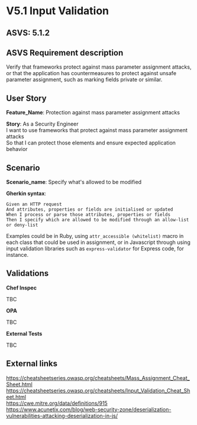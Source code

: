 # V5.1 Input Validation

## ASVS: 5.1.2

## ASVS Requirement description

Verify that frameworks protect against mass parameter assignment
attacks, or that the application has countermeasures to protect 
against unsafe parameter assignment, such as marking fields 
private or similar.

## User Story

**Feature_Name**: Protection against mass parameter assignment attacks

**Story**:
As a Security Engineer\
I want to use frameworks that protect against mass parameter assignment attacks\
So that I can protect those elements and ensure expected application behavior

## Scenario

**Scenario_name**: Specify what's allowed to be modified

**Gherkin syntax**:

```gherkin
Given an HTTP request
And attributes, properties or fields are initialised or updated
When I process or parse those attributes, properties or fields
Then I specify which are allowed to be modified through an allow-list or deny-list
```

Examples could be in Ruby, using `attr_accessible (whitelist)` macro in each class that could be used in assignment, or in Javascript through using input validation libraries such as `express-validator` for Express code, for instance.

## Validations

**Chef Inspec**

TBC

**OPA**

TBC

**External Tests**

TBC

## External links

<https://cheatsheetseries.owasp.org/cheatsheets/Mass_Assignment_Cheat_Sheet.html> \
<https://cheatsheetseries.owasp.org/cheatsheets/Input_Validation_Cheat_Sheet.html> \
<https://cwe.mitre.org/data/definitions/915> \
<https://www.acunetix.com/blog/web-security-zone/deserialization-vulnerabilities-attacking-deserialization-in-js/>
